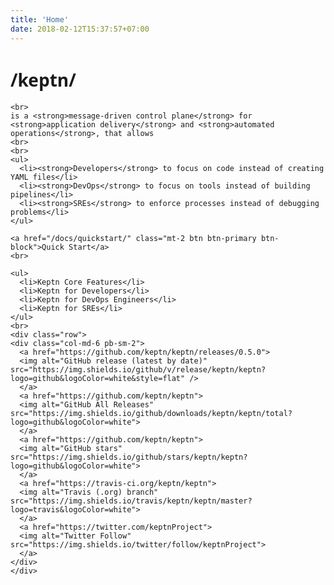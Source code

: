 ```yaml
---
title: 'Home'
date: 2018-02-12T15:37:57+07:00
---
```


<div class="row">
  <div class="col-md-6 pb-sm-2">
    <h1 style="font-family: lora, 'Open Sans', Arial, sans-serif, -apple-system">/keptn/</h1>

    <br>
    is a <strong>message-driven control plane</strong> for <strong>application delivery</strong> and <strong>automated operations</strong>, that allows
    <br>
    <br>
    <ul>
      <li><strong>Developers</strong> to focus on code instead of creating YAML files</li>
      <li><strong>DevOps</strong> to focus on tools instead of building pipelines</li>
      <li><strong>SREs</strong> to enforce processes instead of debugging problems</li>
    </ul>

    <a href="/docs/quickstart/" class="mt-2 btn btn-primary btn-block">Quick Start</a>
    <br>

    <ul>
      <li>Keptn Core Features</li>
      <li>Keptn for Developers</li>
      <li>Keptn for DevOps Engineers</li>
      <li>Keptn for SREs</li>
    </ul>
    <br>
    <div class="row">
    <div class="col-md-6 pb-sm-2">
      <a href="https://github.com/keptn/keptn/releases/0.5.0">
      <img alt="GitHub release (latest by date)" src="https://img.shields.io/github/v/release/keptn/keptn?logo=github&logoColor=white&style=flat" />
      </a>
      <a href="https://github.com/keptn/keptn">
      <img alt="GitHub All Releases" src="https://img.shields.io/github/downloads/keptn/keptn/total?logo=github&logoColor=white">
      </a>
      <a href="https://github.com/keptn/keptn">
      <img alt="GitHub stars" src="https://img.shields.io/github/stars/keptn/keptn?logo=github&logoColor=white">
      </a>
      <a href="https://travis-ci.org/keptn/keptn">
      <img alt="Travis (.org) branch" src="https://img.shields.io/travis/keptn/keptn/master?logo=travis&logoColor=white">
      </a>
      <a href="https://twitter.com/keptnProject">
      <img alt="Twitter Follow" src="https://img.shields.io/twitter/follow/keptnProject">
      </a>
    </div>
    </div>

  </div>
  <div class="col-md-6">
    <div class="terminal-window">
      <div class="terminal">
        <span id="typeit-editor"></span>
      </div>
    </div>
  </div>
</div>
